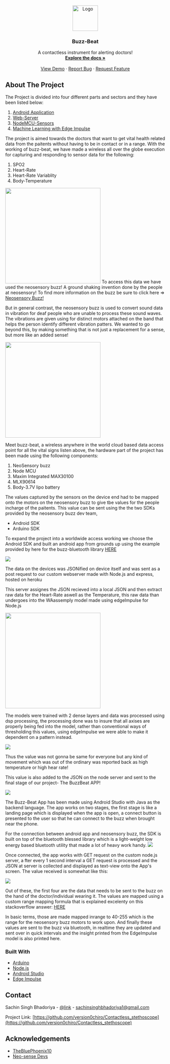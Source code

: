 
<!-- PROJECT LOGO -->
<br />
<p align="center">
  <a href="https://github.com/version0chiro/Contactless_stethoscope">
    <img src="images/logo.png" alt="Logo" width="80" height="80">
  </a>

  <h3 align="center">Buzz-Beat</h3>

  <p align="center">
    A contactless instrument for alerting doctors!
    <br />
    <a href="https://github.com/version0chiro/Contactless_stethoscope"><strong>Explore the docs »</strong></a>
    <br />
    <br />
    <a href="https://github.com/version0chiro/Contactless_stethoscope">View Demo</a>
    ·
    <a href="https://github.com/version0chiro/Contactless_stethoscope/issues">Report Bug</a>
    ·
    <a href="https://github.com/version0chiro/Contactless_stethoscope/issues">Request Feature</a>
  </p>
</p>







<!-- ABOUT THE PROJECT -->
## About The Project
The Project is divided into four different parts and sectors and they have been listed below:
<ol>
<li><a href="https://github.com/version0chiro/Contactless_stethoscope/android_code/Neosensespo2draft">Android Application</a></li>
<li><a href="https://github.com/version0chiro/Contactless_stethoscope/web_server_code/">Web-Server</a></li>
<li><a href="https://github.com/version0chiro/Contactless_stethoscope/nodeMcu_Code/FullTestWithPost_22_1">NodeMCU-Sensors</a></li>
<li><a href="https://github.com/version0chiro/Contactless_stethoscope/edgeImpulse">Machine Learning with Edge Impulse</a></li>
</ol>



The project is aimed towards the doctors that want to get vital health related data from the paitents without having to be in contact or in a range. With the working of buzz-beat, we have made a wireless all over the globe execution for capturing and responding to sensor data for the following:
<ol>
<li>SPO2</li>
<li>Heart-Rate</li>
<li>Heart-Rate Variablity</li>
<li>Body-Temperature</li>
</ol>
<!-- image of buzz here -->
<img src="images/buzz1.jpeg" width="300"></img>
To access this data we have used the neosensory buzz! A ground shaking invention done by the people at neosensory! To find more information on the buzz be sure to click here => <a href="https://neosensory.com/product/buzz/"> Neosensory Buzz!</a>

But in general contrast, the neosensory buzz is used to convert sound data in vibration for deaf people who are unable to process these sound waves. The vibrations are given using for distinct motors attached on the band that helps the person identify different vibration patters. We wanted to go beyond this, by making something that is not just a replacement for a sense, but more like an added sense!
<!-- Image of the device here -->

<img src="images/device.jfif" width="300"></img>

Meet buzz-beat, a wireless anywhere in the world cloud based data access point for all the vital signs listen above, the hardware part of the project has been made using the following components:
<ol>
<li>NeoSensory buzz</li>
<li>Node MCU</li>
<li>Maxim Integrated MAX30100</li>
<li>MLX90614</li>
<li>Body-3.7V lipo battery</li>
</ol>

The values captured by the sensors on the device end had to be mapped onto the motors on the neosensory buzz to give tbe values for the people incharge of the paitents. This value can be sent using the the two SDKs provided by the neosensory buzz dev team,
<ul>
<li>Android SDK</li>
<li>Arduino SDK</li>
</ul>

To expand the project into a worldwide access working we choose the Android SDK and built an android app from grounds up using the example provided by here for the buzz-bluetooth library
<a href="https://github.com/neosensory/neosensory-sdk-for-android-java" >HERE</a>

<!-- Json themed image of data -->
<img src="images/json2.png"> </img>

The data on the devices was JSONified on device itself and was sent as a post request to our custom webserver made with Node.js and express, hosted on heroku

This server assignes the JSON recieved into a local JSON and then extract raw data for the Heart-Rate aswell as the Temperature, this raw data than undergoes into the WAassemply model made using edgeImpulse for Node.js

<!-- Edge Impulse pic -->
<img src="images/Screenshot2.png" width="300"></img>

The models were trained with 2 dense layers and 
data was processed using dsp processing, the processing done was to insure that all axises are properly being fed into the model, rather than conventional ways of thresholding this values, using edgeImpulse we were able to make it dependent on a pattern instead.

<img src="images/Screenshot.png"></img>

Thus the value was not gonna be same for everyone but any kind of movement which was out of the ordinary was reported back as high temperature or high hear rate!

This value is also added to the JSON on the node server and sent to the final stage of our project- The BuzzBeat APP!

<!-- Android pics here -->
<img src="images/app1.jpeg"></img>

The Buzz-Beat App has been made using Android Studio with Java as the backend language. The app works on two stages, the first stage is like a landing page which is displayed when the app is open, a connect button is presented to the user so that he can connect to the buzz when brought near the phone. 

For the connection between android app and neosensory buzz, the SDK is built on top of the bluetooth blessed library which is a light-weight low energy based bluetooth utility that made a lot of heavy work handy. 
<img src="images/app2.jpeg"></img>

Once connected, the app works with GET request on the custom node.js server, a
fter every 1 second interval a GET request is processed and the JSON at server is collected and displayed as text-view onto the App's screen. The value received is somewhat like this:

<!-- recieved JSON pic here -->
<img src="images/json2.png"></img>

Out of these, the first four are the data that needs to be sent to the buzz on the hand of the doctor/individual wearing it. The values are mapped using a custom range mapping formula that is explained excelenty on this stackoverflow answer:
<a href="https://stackoverflow.com/questions/5731863/mapping-a-numeric-range-onto-another"> HERE </a>

In basic terms, those are made mapped inrange to 40-255 which is the range for the neosensory buzz motors to work upon. And finally these values are sent to the buzz via bluetooth, in realtime they are updated and sent over in quick intervals and the insight printed from the EdgeImpulse model is also printed here.




### Built With

* [Arduino](https://www.arduino.cc/)
* [Node.js](https://nodejs.org/en/)
* [Android Studio](https://developer.android.com/studio)
* [Edge Impulse](https://www.edgeimpulse.com/)









<!-- CONTACT -->
## Contact

Sachin Singh Bhadoriya - [@link](https://www.linkedin.com/in/sachin-singh-bhadoriya-46b18219a/) - sachinsinghbhadoriya1@gmail.com

Project Link: [https://github.com/version0chiro/Contactless_stethoscope](https://github.com/version0chiro/Contactless_stethoscope)



<!-- ACKNOWLEDGEMENTS -->
## Acknowledgements

* [TheBluePhoenix10](https://github.com/TheBluePhoenix10)
* [Neo-sense Devs](https://github.com/neosensory)





